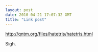 ```yaml
---
layout: post
date: 2010-04-21 17:07:32 GMT
title: "Link post"
---
```

<http://qntm.org/files/hatetris/hatetris.html>

Sigh.